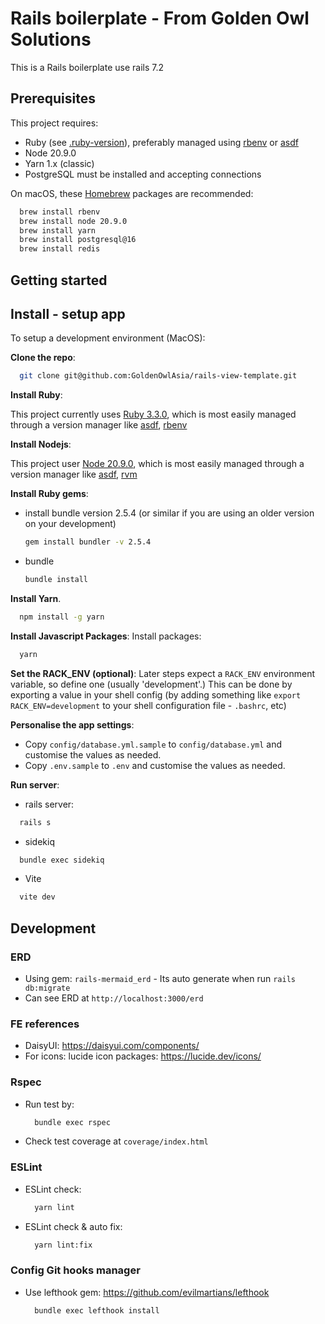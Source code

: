 # Rails boilerplate - From Golden Owl Solutions

This is a Rails boilerplate use rails 7.2

## Prerequisites

This project requires:

- Ruby (see [.ruby-version](./.ruby-version)), preferably managed using [rbenv](https://github.com/rbenv/rbenv) or [asdf](https://asdf-vm.com/)
- Node 20.9.0
- Yarn 1.x (classic)
- PostgreSQL must be installed and accepting connections

On macOS, these [Homebrew](http://brew.sh) packages are recommended:

```sh
  brew install rbenv
  brew install node 20.9.0
  brew install yarn
  brew install postgresql@16
  brew install redis
```

## Getting started

## Install - setup app

To setup a development environment (MacOS):

**Clone the repo**:

```sh
  git clone git@github.com:GoldenOwlAsia/rails-view-template.git
```

**Install Ruby**:

  This project currently uses [Ruby 3.3.0](blob/staging/.ruby-version), which is most easily managed through a version manager like [asdf](https://asdf-vm.com/), [rbenv](https://github.com/rbenv/rbenv)

**Install Nodejs**:

  This project user [Node 20.9.0](https://nodejs.org/en/blog/release/v20.9.0), which is most easily managed through a version manager like [asdf](https://github.com/asdf-vm/asdf-nodejs), [rvm](https://github.com/nvm-sh/nvm)

**Install Ruby gems**:

- install bundle version 2.5.4 (or similar if you are using an older version on your development)

  ```sh
  gem install bundler -v 2.5.4
  ```

- bundle

  ```sh
  bundle install
  ```

**Install Yarn**.

  ```sh
    npm install -g yarn
  ```

**Install Javascript Packages**:
  Install packages:

  ```sh
    yarn
  ```

**Set the RACK_ENV (optional)**:
  Later steps expect a `RACK_ENV` environment variable, so define one (usually 'development'.) This can be done by exporting a value in your shell config (by adding something like `export RACK_ENV=development` to your shell configuration file - `.bashrc`, etc)

**Personalise the app settings**:

- Copy `config/database.yml.sample` to `config/database.yml` and customise the values as needed.
- Copy `.env.sample` to `.env` and customise the values as needed.

**Run server**:

- rails server:

```sh
  rails s
```

- sidekiq

```sh
  bundle exec sidekiq
```

- Vite

```sh
  vite dev
```

## Development

### ERD

- Using gem: `rails-mermaid_erd` - Its auto generate when run `rails db:migrate`
- Can see ERD at `http://localhost:3000/erd`

### FE references

- DaisyUI: <https://daisyui.com/components/>
- For icons: lucide icon packages: <https://lucide.dev/icons/>

### Rspec

- Run test by:

  ```sh
    bundle exec rspec
  ```

- Check test coverage at `coverage/index.html`

### ESLint

- ESLint check:

  ```sh
    yarn lint
  ```

- ESLint check & auto fix:

  ```sh
    yarn lint:fix
  ```

### Config Git hooks manager

- Use lefthook gem: <https://github.com/evilmartians/lefthook>

  ```sh
    bundle exec lefthook install
  ```
